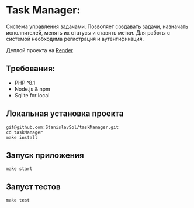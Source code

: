 # Task Manager:

Cистема управления задачами. Позволяет создавать задачи, назначать исполнителей, менять их статусы и ставить метки. Для работы с системой необходима регистрация и аутентификация.

Деплой проекта на [Render](https://taskmanager-bgze.onrender.com)

## Требования:

 - PHP ^8.1
 - Node.js & npm
 - Sqlite for local

## Локальная установка проекта

```shell
git@github.com:StanislavSol/taskManager.git
cd taskManager
make install
```

## Запуск приложения
```shell
make start
```

## Запуст тестов

```shell
make test
```

